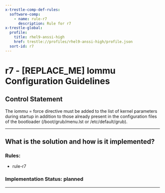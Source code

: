 ```yaml
---
x-trestle-comp-def-rules:
  software-comp:
    - name: rule-r7
      description: Rule for r7
x-trestle-global:
  profile:
    title: rhel9-anssi-high
    href: trestle://profiles/rhel9-anssi-high/profile.json
  sort-id: r7
---
```


# r7 - \[REPLACE_ME\] Iommu Configuration Guidelines

## Control Statement

The iommu = force directive must be added to the list of kernel parameters during startup in addition to those already present in the configuration files of the bootloader (/boot/grub/menu.lst or /etc/default/grub).

______________________________________________________________________

## What is the solution and how is it implemented?

<!-- For implementation status enter one of: implemented, partial, planned, alternative, not-applicable -->

<!-- Note that the list of rules under ### Rules: is read-only and changes will not be captured after assembly to JSON -->

<!-- Add control implementation description here for control: r7 -->

### Rules:

  - rule-r7

### Implementation Status: planned

______________________________________________________________________
